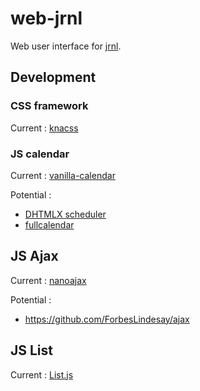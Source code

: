 # web-jrnl

Web user interface for [jrnl](http://jrnl.sh).

## Development

### CSS framework

Current : [knacss](https://www.knacss.com/)

### JS calendar

Current : [vanilla-calendar](https://github.com/vanilla-calendar/vanilla-calendar)

Potential :
* [DHTMLX scheduler](https://github.com/DHTMLX/scheduler)
* [fullcalendar](https://github.com/fullcalendar/fullcalendar)

## JS Ajax

Current : [nanoajax](https://github.com/yanatan16/nanoajax)

Potential :
* https://github.com/ForbesLindesay/ajax

## JS List

Current : [List.js](http://listjs.com/)
